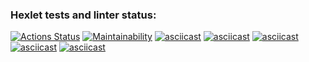 ### Hexlet tests and linter status:
[![Actions Status](https://github.com/sklyuev-v/python-project-49/workflows/hexlet-check/badge.svg)](https://github.com/sklyuev-v/python-project-49/actions)
[![Maintainability](https://api.codeclimate.com/v1/badges/d2a2164274aa7a552fb5/maintainability)](https://codeclimate.com/github/sklyuev-v/python-project-49/maintainability)
[![asciicast](https://asciinema.org/a/Gc7F31zIYEGntlYyMhnqJSMx6.svg)](https://asciinema.org/a/Gc7F31zIYEGntlYyMhnqJSMx6)
[![asciicast](https://asciinema.org/a/YmxDbMknJ9ixY7YDtWqnRE4E4.svg)](https://asciinema.org/a/YmxDbMknJ9ixY7YDtWqnRE4E4)
[![asciicast](https://asciinema.org/a/GhKvttn5f1LCt86P0GsaqnZks.svg)](https://asciinema.org/a/GhKvttn5f1LCt86P0GsaqnZks)
[![asciicast](https://asciinema.org/a/6vEyjTYYdDd4qXY5OflfrH93m.svg)](https://asciinema.org/a/6vEyjTYYdDd4qXY5OflfrH93m)
[![asciicast](https://asciinema.org/a/EeAfjetFJALthRaX9aP6ox1WK.svg)](https://asciinema.org/a/EeAfjetFJALthRaX9aP6ox1WK)
